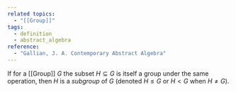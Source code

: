 ```yaml
---
related topics:
  - "[[Group]]"
tags:
  - definition
  - abstract_algebra
reference:
  - "Gallian, J. A. Contemporary Abstract Algebra"
---
```

If for a [[Group]] $G$ the subset $H\subseteq G$ is itself a group under the same operation, then $H$ is a _subgroup_ of $G$ (denoted $H\leq G$ or $H< G$ when $H\neq G$).
